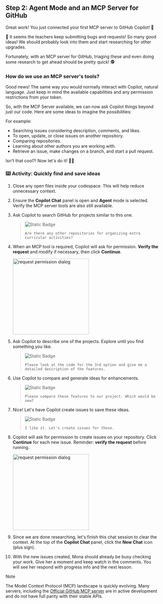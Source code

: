 ## Step 2: Agent Mode and an MCP Server for GitHub

Great work! You just connected your first MCP server to GitHub Copilot! 🎉

🚨 It seems the teachers keep submitting bugs and requests! So many good ideas! We should probably look into them and start researching for other upgrades.

Fortunately, with an MCP server for GitHub, triaging these and even doing some research to get ahead should be pretty quick! 🕵️

### How do we use an MCP server's tools?

Good news! The same way you would normally interact with Copilot, natural language. Just keep in mind the available capabilities and any permission restrictions from your token.

So, with the MCP Server available, we can now ask Copilot things beyond just our code. Here are some ideas to imagine the possibilities:

For example:

- Searching issues considering description, comments, and likes.
- To open, update, or close issues on another repository.
- Comparing repositories.
- Learning about other authors you are working with.
- Retrieve an issue, make changes on a branch, and start a pull request.

Isn't that cool?! Now let's do it! 👩‍🚀

### :keyboard: Activity: Quickly find and save ideas

1. Close any open files inside your codespace. This will help reduce unnecessary context.

1. Ensure the **Copilot Chat** panel is open and **Agent** mode is selected. Verify the MCP server tools are also still available.

1. Ask Copilot to search GitHub for projects similar to this one.

   > ![Static Badge](https://img.shields.io/badge/-Prompt-text?style=social&logo=github%20copilot)
   >
   > ```prompt
   > Are there any other repositories for organizing extra curricular activities?
   > ```

1. When an MCP tool is required, Copilot will ask for permission. **Verify the request** and modify if necessary, then click **Continue**.

   <img width="250" alt="request permission dialog" src="https://github.com/user-attachments/assets/229473af-c206-47a4-b356-943b9c9bd946" />

1. Ask Copilot to describe one of the projects. Explore until you find something you like.

   > ![Static Badge](https://img.shields.io/badge/-Prompt-text?style=social&logo=github%20copilot)
   >
   > ```prompt
   > Please look at the code for the 3rd option and give me a detailed description of the features.
   > ```

1. Use Copilot to compare and generate ideas for enhancements.

   > ![Static Badge](https://img.shields.io/badge/-Prompt-text?style=social&logo=github%20copilot)
   >
   > ```prompt
   > Please compare these features to our project. Which would be new?
   > ```

1. Nice! Let's have Copilot create issues to save these ideas.

   > ![Static Badge](https://img.shields.io/badge/-Prompt-text?style=social&logo=github%20copilot)
   >
   > ```prompt
   > I like it. Let's create issues for these.
   > ```

1. Copilot will ask for permission to create issues on your repository. Click **Continue** for each new issue. Reminder: **verify the request** before running.

   <img width="250" alt="request permission dialog" src="https://github.com/user-attachments/assets/52635294-950a-4168-b71e-498eb769f3af" />

1. Since we are done researching, let's finish this chat session to clear the context. At the top of the **Copilot Chat** panel, click the **New Chat** icon (plus sign).

1. With the new issues created, Mona should already be busy checking your work. Give her a moment and keep watch in the comments. You will see her respond with progress info and the next lesson.


> [!NOTE]
> The Model Context Protocol (MCP) landscape is quickly evolving. Many servers, including the [Official GitHub MCP server](https://github.com/github/github-mcp-server) are in active development and do not have full parity with their stable APIs.
